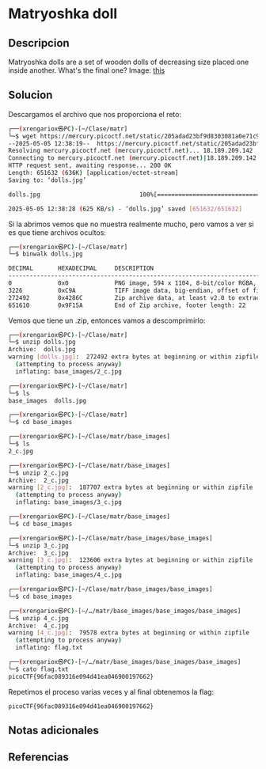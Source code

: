 #  Matryoshka doll

## Descripcion
Matryoshka dolls are a set of wooden dolls of decreasing size placed one inside another. What's the final one? Image: [this](https://mercury.picoctf.net/static/205adad23bf9d8303081a0e71c9beab8/dolls.jpg)
## Solucion
Descargamos el archivo que nos proporciona el reto:
```sh
┌──(xrengariox㉿PC)-[~/Clase/matr]
└─$ wget https://mercury.picoctf.net/static/205adad23bf9d8303081a0e71c9beab8/dolls.jpg              
--2025-05-05 12:38:19--  https://mercury.picoctf.net/static/205adad23bf9d8303081a0e71c9beab8/dolls.jpg
Resolving mercury.picoctf.net (mercury.picoctf.net)... 18.189.209.142
Connecting to mercury.picoctf.net (mercury.picoctf.net)|18.189.209.142|:443... connected.
HTTP request sent, awaiting response... 200 OK
Length: 651632 (636K) [application/octet-stream]
Saving to: ‘dolls.jpg’

dolls.jpg                            100%[===================================================================>] 636.36K   625KB/s    in 1.0s    

2025-05-05 12:38:28 (625 KB/s) - ‘dolls.jpg’ saved [651632/651632]
```

Si la abrimos vemos que no muestra realmente mucho, pero vamos a ver si es que tiene archivos ocultos:
```sh
┌──(xrengariox㉿PC)-[~/Clase/matr]
└─$ binwalk dolls.jpg            

DECIMAL       HEXADECIMAL     DESCRIPTION
--------------------------------------------------------------------------------
0             0x0             PNG image, 594 x 1104, 8-bit/color RGBA, non-interlaced
3226          0xC9A           TIFF image data, big-endian, offset of first image directory: 8
272492        0x4286C         Zip archive data, at least v2.0 to extract, compressed size: 378952, uncompressed size: 383937, name: base_images/2_c.jpg
651610        0x9F15A         End of Zip archive, footer length: 22
```

Vemos que tiene un .zip, entonces vamos a descomprimirlo:
```sh
┌──(xrengariox㉿PC)-[~/Clase/matr]
└─$ unzip dolls.jpg    
Archive:  dolls.jpg
warning [dolls.jpg]:  272492 extra bytes at beginning or within zipfile
  (attempting to process anyway)
  inflating: base_images/2_c.jpg     

┌──(xrengariox㉿PC)-[~/Clase/matr]
└─$ ls
base_images  dolls.jpg

┌──(xrengariox㉿PC)-[~/Clase/matr]
└─$ cd base_images  

┌──(xrengariox㉿PC)-[~/Clase/matr/base_images]
└─$ ls
2_c.jpg

┌──(xrengariox㉿PC)-[~/Clase/matr/base_images]
└─$ unzip 2_c.jpg  
Archive:  2_c.jpg
warning [2_c.jpg]:  187707 extra bytes at beginning or within zipfile
  (attempting to process anyway)
  inflating: base_images/3_c.jpg     

┌──(xrengariox㉿PC)-[~/Clase/matr/base_images]
└─$ cd base_images 

┌──(xrengariox㉿PC)-[~/Clase/matr/base_images/base_images]
└─$ unzip 3_c.jpg 
Archive:  3_c.jpg
warning [3_c.jpg]:  123606 extra bytes at beginning or within zipfile
  (attempting to process anyway)
  inflating: base_images/4_c.jpg     

┌──(xrengariox㉿PC)-[~/Clase/matr/base_images/base_images]
└─$ cd base_images 

┌──(xrengariox㉿PC)-[~/…/matr/base_images/base_images/base_images]
└─$ unzip 4_c.jpg 
Archive:  4_c.jpg
warning [4_c.jpg]:  79578 extra bytes at beginning or within zipfile
  (attempting to process anyway)
  inflating: flag.txt                

┌──(xrengariox㉿PC)-[~/…/matr/base_images/base_images/base_images]
└─$ cato flag.txt  
picoCTF{96fac089316e094d41ea046900197662}
```

Repetimos el proceso varias veces y al final obtenemos la flag:
```flag
picoCTF{96fac089316e094d41ea046900197662}
```
## Notas adicionales

## Referencias
